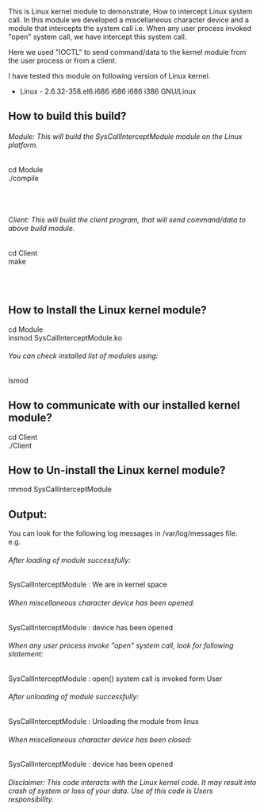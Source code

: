 This is Linux kernel module to demonstrate, How to intercept Linux system call.
In this module we developed a miscellaneous character device and a module that intercepts the system call
i.e. When any user process invoked "open" system call, we have intercept this system call.

Here we used "IOCTL" to send command/data to the kernel module from the user process or from a client.



I have tested this module on following version of Linux kernel.
* Linux - 2.6.32-358.el6.i686 i686 i686 i386 GNU/Linux

## How to build this build?
###### Module: This will build the SysCallInterceptModule module on the Linux platform.<br>
cd Module<br>
./compile 

<br><br>
###### Client: This will build the client program, that will send command/data to above build module.<br>
cd Client<br>
make

<br><br>

## How to Install the Linux kernel module?<br>
cd Module<br>
insmod SysCallInterceptModule.ko<br>


###### You can check installed list of modules using:<br>
lsmod<br>

## How to communicate with our installed kernel module?<br>
cd Client<br>
./Client<br>

## How to Un-install the Linux kernel module?<br>
rmmod SysCallInterceptModule<br>

## Output:<br>
You can look for the following log messages in /var/log/messages file.<br>
e.g.<br>
###### After loading of module successfully:<br>
SysCallInterceptModule : We are in kernel space<br>

###### When miscellaneous character device has been opened:<br>
SysCallInterceptModule : device has been opened<br>

###### When any user process invoke "open" system call, look for following statement:<br>
SysCallInterceptModule : open() system call is invoked form User <br>

###### After unloading of module successfully:<br>
SysCallInterceptModule : Unloading the module from linux<br>

###### When miscellaneous character device has been closed:<br>
SysCallInterceptModule : device has been opened<br>


###### Disclaimer: This code interacts with the Linux kernel code. It may result into crash of system or loss of your data. Use of this code is Users responsibility.
